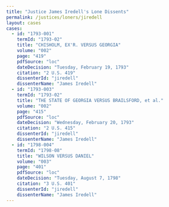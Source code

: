 ```yaml
---
title: "Justice James Iredell's Lone Dissents"
permalink: /justices/loners/jiredell
layout: cases
cases:
  - id: "1793-001"
    termId: "1793-02"
    title: "CHISHOLM, EX'R. VERSUS GEORGIA"
    volume: "002"
    page: "419"
    pdfSource: "loc"
    dateDecision: "Tuesday, February 19, 1793"
    citation: "2 U.S. 419"
    dissenterId: "jiredell"
    dissenterName: "James Iredell"
  - id: "1793-003"
    termId: "1793-02"
    title: "THE STATE OF GEORGIA VERSUS BRAILSFORD, et al."
    volume: "002"
    page: "415"
    pdfSource: "loc"
    dateDecision: "Wednesday, February 20, 1793"
    citation: "2 U.S. 415"
    dissenterId: "jiredell"
    dissenterName: "James Iredell"
  - id: "1798-004"
    termId: "1798-08"
    title: "WILSON VERSUS DANIEL"
    volume: "003"
    page: "401"
    pdfSource: "loc"
    dateDecision: "Tuesday, August 7, 1798"
    citation: "3 U.S. 401"
    dissenterId: "jiredell"
    dissenterName: "James Iredell"
---
```

